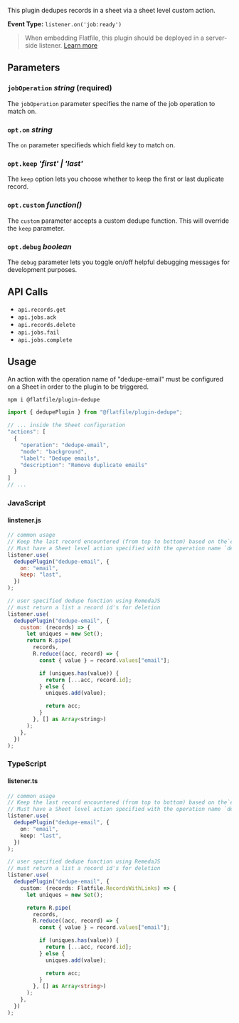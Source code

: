 <!-- START_INFOCARD -->

This plugin dedupes records in a sheet via a sheet level custom action.

**Event Type:**
`listener.on('job:ready')`

<!-- END_INFOCARD -->


> When embedding Flatfile, this plugin should be deployed in a server-side listener. [Learn more](/orchestration/listeners#listener-types)


## Parameters

### `jobOperation` *string* (required)

The `jobOperation` parameter specifies the name of the job operation to match on.

### `opt.on` *string*

The `on` parameter specifieds which field key to match on.

### `opt.keep` *'first' | 'last'*

The `keep` option lets you choose whether to keep the first or last duplicate record.

### `opt.custom` *function()*

The `custom` parameter accepts a custom dedupe function. This will override the `keep` parameter.

### `opt.debug` *boolean*

The `debug` parameter lets you toggle on/off helpful debugging messages for development purposes.


## API Calls

- `api.records.get`
- `api.jobs.ack`
- `api.records.delete`
- `api.jobs.fail`
- `api.jobs.complete`


## Usage

An action with the operation name of "dedupe-email" must be configured on a Sheet in order to the plugin to be triggered.

```bash install
npm i @flatfile/plugin-dedupe
```

```js import
import { dedupePlugin } from "@flatfile/plugin-dedupe";
```

```ts
// ... inside the Sheet configuration
"actions": [
  {
    "operation": "dedupe-email",
    "mode": "background",
    "label": "Dedupe emails",
    "description": "Remove duplicate emails"
  }
]
// ...
```

### JavaScript

#### linstener.js 

```js listener.js
// common usage
// Keep the last record encountered (from top to bottom) based on the`email` field key.
// Must have a Sheet level action specified with the operation name `dedupe-email`
listener.use(
  dedupePlugin("dedupe-email", {
    on: "email",
    keep: "last",
  })
);

// user specified dedupe function using RemedaJS
// must return a list a record id's for deletion
listener.use(
  dedupePlugin("dedupe-email", {
    custom: (records) => {
      let uniques = new Set();
      return R.pipe(
        records,
        R.reduce((acc, record) => {
          const { value } = record.values["email"];

          if (uniques.has(value)) {
            return [...acc, record.id];
          } else {
            uniques.add(value);

            return acc;
          }
        }, [] as Array<string>)
      );
    },
  })
);
```

### TypeScript

#### listener.ts 

```ts listener.ts
// common usage
// Keep the last record encountered (from top to bottom) based on the`email` field key.
// Must have a Sheet level action specified with the operation name `dedupe-email`
listener.use(
  dedupePlugin("dedupe-email", {
    on: "email",
    keep: "last",
  })
);

// user specified dedupe function using RemedaJS
// must return a list a record id's for deletion
listener.use(
  dedupePlugin("dedupe-email", {
    custom: (records: Flatfile.RecordsWithLinks) => {
      let uniques = new Set();

      return R.pipe(
        records,
        R.reduce((acc, record) => {
          const { value } = record.values["email"];

          if (uniques.has(value)) {
            return [...acc, record.id];
          } else {
            uniques.add(value);

            return acc;
          }
        }, [] as Array<string>)
      );
    },
  })
);
```
